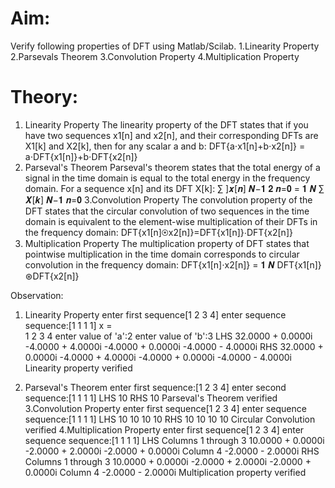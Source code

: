 # Aim:
Verify following properties of DFT using Matlab/Scilab.
1.Linearity Property
2.Parsevals Theorem
3.Convolution Property
4.Multiplication Property
# Theory:
1. Linearity Property
The linearity property of the DFT states that if you have two sequences x1[n] and x2[n], and 
their corresponding DFTs are X1[k] and X2[k], then for any scalar a and b:
DFT{a⋅x1[n]+b⋅x2[n]} = a⋅DFT{x1[n]}+b⋅DFT{x2[n]}
2. Parseval's Theorem
Parseval's theorem states that the total energy of a signal in the time domain is equal to the total 
energy in the frequency domain. For a sequence x[n] and its DFT X[k]:
∑ ]𝒙[𝒏]
𝑵−𝟏 𝟐
𝒏=𝟎 =
𝟏
𝑵
∑ 𝑿[𝒌]
𝑵−𝟏
𝒏=𝟎
3.Convolution Property
The convolution property of the DFT states that the circular convolution of two sequences in 
the time domain is equivalent to the element-wise multiplication of their DFTs in the 
frequency domain:
DFT{x1[n]⊛x2[n]}=DFT{x1[n]}⋅DFT{x2[n]}
4. Multiplication Property
The multiplication property of DFT states that pointwise multiplication in the time domain 
corresponds to circular convolution in the frequency domain:
DFT{x1[n]⋅x2[n]} = 𝟏
𝑵
DFT{x1[n]}⊛DFT{x2[n]}

Observation:
1. Linearity Property
enter first sequence[1 2 3 4]
enter sequence sequence:[1 1 1 1]
x =  
1     2     3     4
enter value of 'a':2
enter value of 'b':3
LHS
  32.0000 + 0.0000i  -4.0000 + 4.0000i  -4.0000 + 0.0000i  -4.0000 - 4.0000i
RHS
  32.0000 + 0.0000i  -4.0000 + 4.0000i  -4.0000 + 0.0000i  -4.0000 - 4.0000i
Linearity property verified

2. Parseval's Theorem
 enter first sequence:[1 2 3 4]
enter second sequence:[1 1 1 1]
LHS
    10
RHS
    10
Parseval's Theorem verified
3.Convolution Property
enter first sequence[1 2 3 4]
enter sequence sequence:[1 1 1 1]
LHS
    10    10    10    10
RHS
    10    10    10    10
Circular Convolution verified
4.Multiplication Property
enter first sequence[1 2 3 4]
enter sequence sequence:[1 1 1 1]
LHS
  Columns 1 through 3
  10.0000 + 0.0000i  -2.0000 + 2.0000i  -2.0000 + 0.0000i
  Column 4
  -2.0000 - 2.0000i
RHS
  Columns 1 through 3
  10.0000 + 0.0000i  -2.0000 + 2.0000i  -2.0000 + 0.0000i
  Column 4
  -2.0000 - 2.0000i
Multiplication property verified
